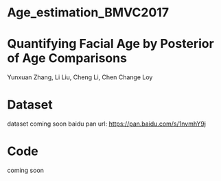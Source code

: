 # Age_estimation_BMVC2017
# Quantifying Facial Age by Posterior of Age Comparisons
Yunxuan Zhang, Li Liu, Cheng Li, Chen Change Loy

# Dataset
dataset coming soon
baidu pan url: https://pan.baidu.com/s/1nvmhY9j

# Code
coming soon

